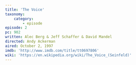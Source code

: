 ```yaml
---
title: 'The Voice'
taxonomy:
    category:
        - episode
episode: 2
pc: 902
written: Alec Berg & Jeff Schaffer & David Mandel
directed: Andy Ackerman
aired: October 2, 1997
imdb: 'http://www.imdb.com/title/tt0697806'
wiki: 'https://en.wikipedia.org/wiki/The_Voice_(Seinfeld)'
---
```

